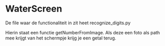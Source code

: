 # WaterScreen

De file waar de functionaliteit in zit heet recognize_digits.py

Hierin staat een functie getNumberFromImage. Als deze een foto als path mee krijgt van het schermpje krijg je een getal terug.
